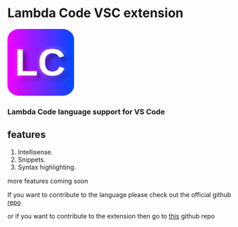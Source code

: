 # Lambda Code VSC extension

<p>
<img src="https://raw.githubusercontent.com/LC-Lang/LC-vscode-extension/master/icon.png" alt="Logo of Lambda Code" width=150>
</p>

### Lambda Code language support for VS Code
## features
1. Intellisense.
1. Snippets.
1. Syntax highlighting.

more features coming soon

If you want to contribute to the language please check out the official github [repo](https://github.com/LC-Lang/Lambda-Code)

or if you want to contribute to the extension then go to [this](https://github.com/LC-Lang/LC-vscode-extension) github repo
